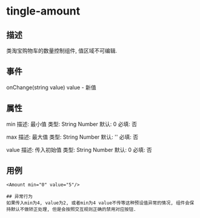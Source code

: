# tingle-amount

## 描述
类淘宝购物车的数量控制组件, 值区域不可编辑.

## 事件
onChange(string value)
value - 新值

## 属性
min
描述: 最小值
类型: String Number
默认: 0
必填: 否

max
描述: 最大值
类型: String Number
默认: ''
必填: 否

value
描述: 传入初始值
类型: String Number
默认: 0
必填: 否

## 用例
```
<Amount min="0" value="5"/>

## 异常行为
如果传入min为4, value为2, 或者min为4 value不传等这种预设值异常的情况, 组件会保持默认不做矫正处理, 但是会按照交互规则正确的禁用对应按钮.